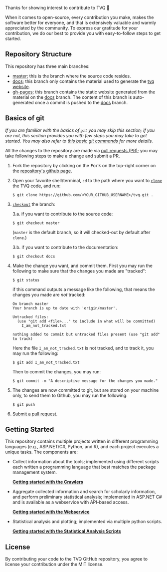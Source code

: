 Thanks for showing interest to contribute to TVQ 💖

When it comes to open-source, every contribution you 
make, makes the software better for everyone, and 
that is extensively valuable and warmly appreciated 
by the community. To express our gratitude for your 
contribution, we do our best to provide you with 
easy-to-follow steps to get started. 

## Repository Structure
This repository has three main branches:

- [master](https://github.com/Genometric/TVQ/tree/master);
this is the branch where the source code resides. 
- [docs](https://github.com/Genometric/TVQ/tree/docs);
this branch only contains the material used to generate
the [tvq website](https://genometric.github.io/TVQ/).
- [gh-pages](https://github.com/Genometric/TVQ/tree/gh-pages);
this branch contains the static website generated from 
the material on the [docs](https://github.com/Genometric/TVQ/tree/docs)
branch. The content of this branch is auto-generated 
once a commit is pushed to the [docs](https://github.com/Genometric/TVQ/tree/docs)
branch. 

## Basics of git

_If you are familiar with the basics of `git` you may skip this section;
if you are not, this section provides you with few steps you may take to get
started. You may also refer to [this basic git commands](https://guides.github.com/introduction/git-handbook/#basic-git) 
for more details._

All the changes to the repository are made via 
[pull requests (PR)](https://docs.github.com/en/free-pro-team@latest/github/collaborating-with-issues-and-pull-requests/about-pull-requests);
you may take following steps to make a change and submit a PR.

1. Fork the repository by clicking on the <kbd>Fork</kbd> 
on the top-right corner on the 
[repository's github page](https://github.com/Genometric/TVQ).

2. Open your favorite shell/terminal, `cd` to the path where 
you want to [`clone`](https://git-scm.com/docs/git-clone) the TVQ code, and run: 

    ```shell script
    $ git clone https://github.com/<YOUR_GITHUB_USERNAME>/tvq.git .
    ``` 

3. [`checkout`](https://git-scm.com/docs/git-checkout) the branch:

    3.a. if you want to contribute to the source code:
    
    ```shell script
    $ git checkout master
    ```  
    (`master` is the default branch, so it will checked-out by default after `clone`.)
    
    3.b. if you want to contribute to the documentation:
    
    ```shell script
    $ git checkout docs
    ``` 

4. Make the change you want, and commit them. First you may run the following to make sure 
that the changes you made are "tracked": 

    ```shell script
    $ git status
    ```
     
    if this command outputs a message like the following, that means
    the changes you made are _not_ tracked: 
     
    ```shell script
    On branch master
    Your branch is up to date with 'origin/master'.
     
    Untracked files:
      (use "git add <file>..." to include in what will be committed)
        I_am_not_tracked.txt
    
    nothing added to commit but untracked files present (use "git add" to track)
    ```
    Here the file `I_am_not_tracked.txt` is not tracked, and to track it, you may
    run the following: 
    
    ```shell script
    $ git add I_am_not_tracked.txt
    ```
    Then to commit the changes, you may run: 
    
    ```shell script
    $ git commit -m "A descriptive message for the changes you made."
    ```
    
5. The changes are now committed to git, but are stored on your machine only, 
to send them to Github, you may run the following:

    ```shell script
    $ git push
    ```

6. [Submit a pull request](https://docs.github.com/en/free-pro-team@latest/github/collaborating-with-issues-and-pull-requests/creating-a-pull-request). 
   

## Getting Started

This repository contains multiple projects written in different 
programming languages (e.g., ASP.NET/C#, Python, and R), and each 
project executes a unique tasks. The components are: 

- Collect information about the tools; implemented using different scripts
each written a programming language that best matches the package management system.

    **[Getting started with the Crawlers](https://genometric.github.io/TVQ/docs/offline_crawlers/getting_started)**

- Aggregate collected information and search for scholarly information, and 
perform preliminary statistical analysis; implemented in ASP.NET C# and is 
available as a webservice with API-based access.

    **[Getting started with the Webservice](https://genometric.github.io/TVQ/docs/webservice/getting_started)**

- Statistical analysis and plotting; implemented via multiple python scripts.

    **[Getting started with the Statistical Analysis Scripts](https://genometric.github.io/TVQ/docs/analytics/getting_started)**
 
## License
By contributing your code to the TVQ GitHub repository, 
you agree to license your contribution under the MIT license.
   
   